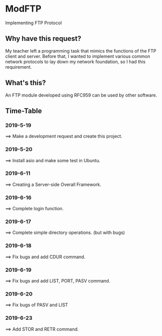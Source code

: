 # ModFTP
Implementing FTP Protocol

## Why have this request?
My teacher left a programming task that mimics the functions of the FTP client and server. Before that, I wanted to implement various common network protocols to lay down my network foundation, so I had this requirement.

## What's this?
An FTP module developed using RFC959 can be used by other software.

## Time-Table

### 2019-5-19
==> Make a development request and create this project.
### 2019-5-20
==> Install asio and make some test in Ubuntu.
### 2019-6-11
==> Creating a Server-side Overall Framework.
### 2019-6-16
==> Complete login function.
### 2019-6-17
==> Complete simple directory operations. (but with bugs)
### 2019-6-18
==> Fix bugs and add CDUR command.
### 2019-6-19
==> Fix bugs and add LIST, PORT, PASV command.
### 2019-6-20
==> Fix bugs of PASV and LIST
### 2019-6-23
==> Add STOR and RETR command.
